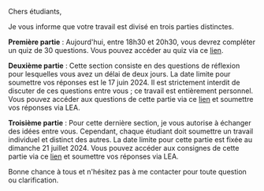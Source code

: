 Chers étudiants,

Je vous informe que votre travail est divisé en trois parties distinctes. 

**Première partie** : Aujourd'hui, entre 18h30 et 20h30, vous devrez compléter un quiz de 30 questions. Vous pouvez accéder au quiz via ce [lien](https://github.com/hrhouma/Apprentissage-Non-Supervise/blob/main/19-Examen01/Partie01.md).

**Deuxième partie** : Cette section consiste en des questions de réflexion pour lesquelles vous avez un délai de deux jours. La date limite pour soumettre vos réponses est le 17 juin 2024. Il est strictement interdit de discuter de ces questions entre vous ; ce travail est entièrement personnel. Vous pouvez accéder aux questions de cette partie via ce [lien](https://github.com/hrhouma/Apprentissage-Non-Supervise/blob/main/19-Examen01/Partie02.md) et soumettre vos réponses via LEA.

**Troisième partie** : Pour cette dernière section, je vous autorise à échanger des idées entre vous. Cependant, chaque étudiant doit soumettre un travail individuel et distinct des autres. La date limite pour cette partie est fixée au dimanche 21 juillet 2024. Vous pouvez accéder aux consignes de cette partie via ce [lien](https://github.com/hrhouma/Apprentissage-Non-Supervise/blob/main/19-Examen01/Partie03.md) et soumettre vos réponses via LEA.

Bonne chance à tous et n'hésitez pas à me contacter pour toute question ou clarification.
